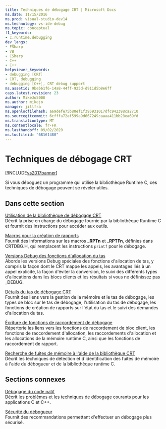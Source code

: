 ```yaml
---
title: Techniques de débogage CRT | Microsoft Docs
ms.date: 11/15/2016
ms.prod: visual-studio-dev14
ms.technology: vs-ide-debug
ms.topic: conceptual
f1_keywords:
- c.runtime.debugging
dev_langs:
- FSharp
- VB
- CSharp
- C++
- C++
helpviewer_keywords:
- debugging [CRT]
- CRT, debugging
- debugging [C++], CRT debug support
ms.assetid: 9be561f6-14a8-44ff-925d-d911d5b8e6ff
caps.latest.revision: 23
author: MikeJo5000
ms.author: mikejo
manager: jillfra
ms.openlocfilehash: a69defe75b80ef1f395931017dfc942398ca2710
ms.sourcegitcommit: 6cfffa72af599a9d667249caaaa411bb28ea69fd
ms.translationtype: MT
ms.contentlocale: fr-FR
ms.lasthandoff: 09/02/2020
ms.locfileid: "68161480"
---
```

# <a name="crt-debugging-techniques"></a>Techniques de débogage CRT
[!INCLUDE[vs2017banner](../includes/vs2017banner.md)]

Si vous déboguez un programme qui utilise la bibliothèque Runtime C, ces techniques de débogage peuvent se révéler utiles.  
  
## <a name="in-this-section"></a>Dans cette section  
 [Utilisation de la bibliothèque de débogage CRT](../debugger/crt-debug-library-use.md)  
 Décrit la prise en charge du débogage fournie par la bibliothèque Runtime C et fournit des instructions pour accéder aux outils.  
  
 [Macros pour la création de rapports](../debugger/macros-for-reporting.md)  
 Fournit des informations sur les macros **_RPTn** et **_RPTFn**, définies dans CRTDBG.H, qui remplacent les instructions `printf` pour le débogage.  
  
 [Versions Debug des fonctions d'allocation du tas](../debugger/debug-versions-of-heap-allocation-functions.md)  
 Aborde les versions Debug spéciales des fonctions d'allocation de tas, y compris la façon dont le CRT mappe les appels, les avantages liés à un appel explicite, la façon d'éviter la conversion, le suivi des différents types d'allocations dans les blocs clients et les résultats si vous ne définissez pas _DEBUG.  
  
 [Détails du tas de débogage CRT](../debugger/crt-debug-heap-details.md)  
 Fournit des liens vers la gestion de la mémoire et le tas de débogage, les types de bloc sur le tas de débogage, l'utilisation du tas de débogage, les fonctions de création de rapports sur l'état du tas et le suivi des demandes d'allocation du tas.  
  
 [Écriture de fonctions de raccordement de débogage](../debugger/debug-hook-function-writing.md)  
 Répertorie les liens vers les fonctions de raccordement de bloc client, les fonctions de raccordement d'allocation, les raccordements d'allocation et les allocations de la mémoire runtime C, ainsi que les fonctions de raccordement de rapport.  
  
 [Recherche de fuites de mémoire à l'aide de la bibliothèque CRT](../debugger/finding-memory-leaks-using-the-crt-library.md)  
 Décrit les techniques de détection et d'identification des fuites de mémoire à l'aide du débogueur et de la bibliothèque runtime C.  
  
## <a name="related-sections"></a>Sections connexes  
 [Débogage du code natif](../debugger/debugging-native-code.md)  
 Décrit les problèmes et les techniques de débogage courants pour les applications C et C++.  
  
 [Sécurité du débogueur](../debugger/debugger-security.md)  
 Fournit des recommandations permettant d'effectuer un débogage plus sécurisé.
